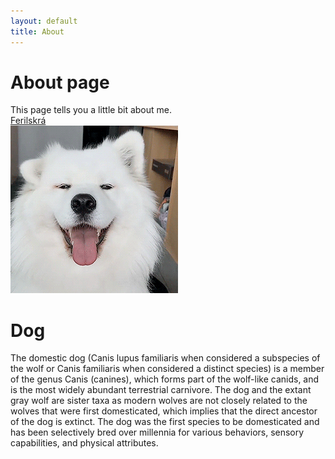 ```yaml
---
layout: default
title: About
---
```

# About page

This page tells you a little bit about me. <br>
[Ferilskrá](https://lorraineros.github.io/2018-vef1/verkefni6/)<br>
<img src="/assets/images/cutedog.gif" alt="dog" />

<h1>Dog</h1>
<p class="dogs">The domestic dog (Canis lupus familiaris when considered a subspecies of the wolf or Canis familiaris when considered a distinct species) is a member of the genus Canis (canines), which forms part of the wolf-like canids, and is the most widely abundant terrestrial carnivore. The dog and the extant gray wolf are sister taxa as modern wolves are not closely related to the wolves that were first domesticated, which implies that the direct ancestor of the dog is extinct. The dog was the first species to be domesticated and has been selectively bred over millennia for various behaviors, sensory capabilities, and physical attributes.</p>